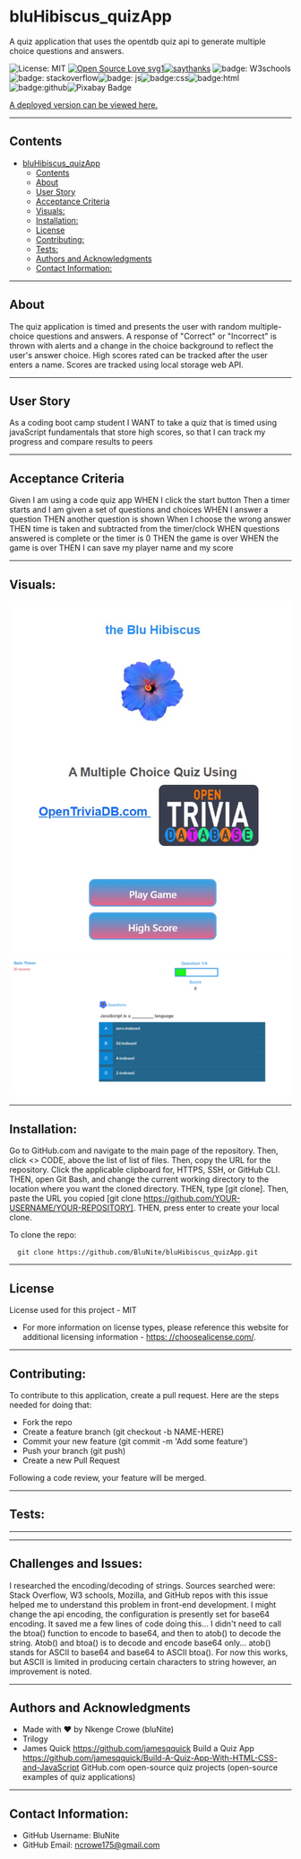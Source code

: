 # bluHibiscus_quizApp

A quiz application that uses the opentdb quiz api to generate multiple choice questions and answers.

![License: MIT](https://img.shields.io/badge/License-MIT-blue.svg)
[![Open Source Love svg1](https://badges.frapsoft.com/os/v1/open-source.svg?v=103)](https://github.com/ellerbrock/open-source-badges/)[![saythanks](https://img.shields.io/badge/say-thanks-ff69b4.svg)](https://github.com/jamesqquick)
![badge: W3schools](https://img.shields.io/badge/W3Schools-04AA6D.svg?style=for-the-badge&logo=W3Schools&logoColor=white)![badge: stackoverflow](https://img.shields.io/badge/Stack%20Overflow-F58025.svg?style=for-the-badge&logo=Stack-Overflow&logoColor=white)![badge: js](https://img.shields.io/badge/JavaScript-F7DF1E.svg?style=for-the-badge&logo=JavaScript&logoColor=black)![badge:css](https://img.shields.io/badge/CSS3-1572B6.svg?style=for-the-badge&logo=CSS3&logoColor=white)![badge:html](https://img.shields.io/badge/HTML5-E34F26.svg?style=for-the-badge&logo=HTML5&logoColor=white)![badge:github](https://img.shields.io/badge/GitHub-181717.svg?style=for-the-badge&logo=GitHub&logoColor=white)![Pixabay Badge](https://img.shields.io/badge/Pixabay-2EC66D?logo=pixabay&logoColor=fff&style=plastic)

[A deployed version can be viewed here.](https://blunite.github.io/bluHibiscus_quizApp/)

---

## Contents

- [bluHibiscus_quizApp](#bluhibiscus_quizapp)
  - [Contents](#contents)
  - [About](#about)
  - [User Story](#user-story)
  - [Acceptance Criteria](#acceptance-criteria)
  - [Visuals:](#visuals)
  - [Installation:](#installation)
  - [License](#license)
  - [Contributing:](#contributing)
  - [Tests:](#tests)
  - [Authors and Acknowledgments](#authors-and-acknowledgments)
  - [Contact Information:](#contact-information)

---

## About

The quiz application is timed and presents the user with random multiple-choice questions and answers. A response of "Correct" or "Incorrect" is thrown with alerts and a change in the choice background to reflect the user's answer choice. High scores rated can be tracked after the user enters a name. Scores are tracked using local storage web API.

---

## User Story

As a coding boot camp student
I WANT to take a quiz that is timed using javaScript fundamentals that store high scores,
so that I can track my progress and compare results to peers

---

## Acceptance Criteria

Given I am using a code quiz app
WHEN I click the start button
Then a timer starts and I am given a set of questions and choices
WHEN I answer a question
THEN another question is shown
When I choose the wrong answer
THEN time is taken and subtracted from the timer/clock
WHEN questions answered is complete or the timer is 0
THEN the game is over
WHEN the game is over
THEN I can save my player name and my score

---

## Visuals:

![image-index](assets/blu_hibiscus_index_html.jpg)
![image-game](assets/blu_hibiscus_game_js.png)

---

## Installation:

Go to GitHub.com and navigate to the main page of the repository. Then, click <> CODE, above the list of list of files. Then, copy the URL for the repository. Click the applicable clipboard for, HTTPS, SSH, or GitHub CLI. THEN, open Git Bash, and change the current working directory to the location where you want the cloned directory. THEN, type [git clone]. Then, paste the URL you copied [git clone https://github.com/YOUR-USERNAME/YOUR-REPOSITORY]. THEN, press enter to create your local clone.

To clone the repo:

      git clone https://github.com/BluNite/bluHibiscus_quizApp.git

---

## License

License used for this project - MIT

- For more information on license types, please reference this website
  for additional licensing information - [https: //choosealicense.com/](https://choosealicense.com/).

---

## Contributing:

To contribute to this application, create a pull request.
Here are the steps needed for doing that:

- Fork the repo
- Create a feature branch (git checkout -b NAME-HERE)
- Commit your new feature (git commit -m 'Add some feature')
- Push your branch (git push)
- Create a new Pull Request

Following a code review, your feature will be merged.

---

## Tests:

---
---
## Challenges and Issues:

I researched the encoding/decoding of strings. Sources searched were: Stack Overflow, W3 schools, Mozilla, and GitHub repos with this issue helped me to understand this problem in front-end development.
I might change the api encoding, the configuration is presently set for base64 encoding. It saved me a few lines of code doing this... I didn't need to call the btoa() function to encode to base64, and then to atob() to decode the string.  Atob() and btoa() is to decode and encode base64 only... atob() stands for ASCII to base64 and base64 to ASCII btoa(). For now this works, but ASCII is limited in producing certain characters to string however, an improvement is noted.

---

## Authors and Acknowledgments

 - Made with :heart: by Nkenge Crowe (bluNite)
- Trilogy 
- James Quick https://github.com/jamesqquick
Build a Quiz App https://github.com/jamesqquick/Build-A-Quiz-App-With-HTML-CSS-and-JavaScript
GitHub.com open-source quiz projects (open-source examples of quiz applications)

---

## Contact Information:

- GitHub Username: BluNite
- GitHub Email: ncrowe175@gmail.com
